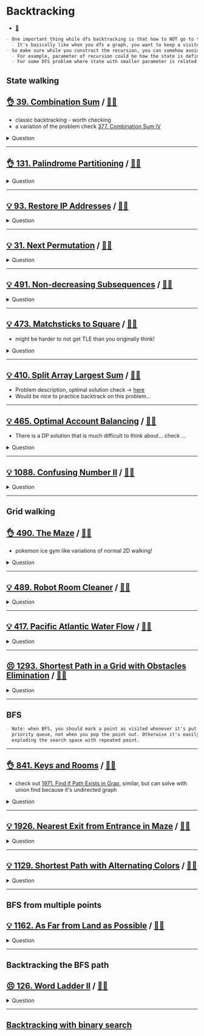 # Backtracking

- [:notebook:](../../_notes/algorithms.md#backtracking)

```markdown
- One important thing while dfs backtracking is that how to NOT go to the same state.
  - It's basically like when you dfs a graph, you want to keep a visited node set.
- So make sure while you construct the recursion, you can somehow avoid the duplicated states.
  - For example, parameter of recursion could be how the state is defined.
  - For some DFS problem where state with smaller parameter is related to state with larger one, it's likely dp'able. Check [here](../dp/dp_dfs_memorization/README.md)
```

## State walking

## [:ok_hand: 39. Combination Sum](https://leetcode.com/problems/combination-sum/) / [:man_technologist:](combinational_sum.h)

- classic backtracking - worth checking
- a variation of the problem check [377. Combination Sum IV](../dp/dp_unbounded_knapsack/README.md#👌-377-combination-sum-iv-🎯)

<details><summary markdown="span">Question</summary>

```markdown

Given an array of distinct integers candidates and a target integer target,
return a list of all unique combinations of candidates
       where the chosen numbers sum to target.

You may return the combinations in any order.
The same number may be chosen from candidates an unlimited number of times.
Two combinations are unique if the frequency of at least one of the chosen
numbers is different.

Input: candidates = [2,3,6,7], target = 7
Output: [[2,2,3],[7]]

Explanation:
2 and 3 are candidates, and 2 + 2 + 3 = 7. Note that 2 can be used multiple times.
7 is a candidate, and 7 = 7.
These are the only two combinations.
```

</details>

------------------------------------------------------------------------------

## [:ok_hand: 131. Palindrome Partitioning](https://leetcode.com/problems/palindrome-partitioning) / [:man_technologist:](palindrome_partitioning.h)

<details><summary markdown="span">Question</summary>

```markdown
Given a string s, partition s such that every substring of the partition is a
palindrome. Return all possible palindrome partitioning of s.

Input: s = "aab"
Output: [["a","a","b"],["aa","b"]]

Input: s = "a"
Output: [["a"]]
```

</details>

------------------------------------------------------------------------------

## [:bulb: 93. Restore IP Addresses](https://leetcode.com/problems/restore-ip-addresses) / [:man_technologist:](restore_ip_addresses.h)

<details><summary markdown="span">Question</summary>

```markdown
A valid IP address consists of exactly four integers separated by single dots.

Each integer is between 0 and 255 (inclusive) and cannot have leading zeros.

For example, "0.1.2.201" and "192.168.1.1" are valid IP addresses, but
"0.011.255.245", "192.168.1.312" and "192.168@1.1" are invalid IP addresses.

Given a string s containing only digits, return all possible valid IP addresses
that can be formed by inserting dots into s.

You are not allowed to reorder or remove any digits in s. You may return the
valid IP addresses in any order.


Input: s = "25525511135"
Output: ["255.255.11.135","255.255.111.35"]

Input: s = "0000"
Output: ["0.0.0.0"]

Input: s = "101023"
Output: ["1.0.10.23","1.0.102.3","10.1.0.23","10.10.2.3","101.0.2.3"]

```

</details>

------------------------------------------------------------------------------

## [:bulb: 31. Next Permutation](https://leetcode.com/problems/next-permutation/) / [:man_technologist:](next_permutation.h)

<details><summary markdown="span">Question</summary>

```markdown
Find next permutation of an array.

Input: nums = [1,2,3]
Output: [1,3,2]

Input: nums = [3,2,1]
Output: [1,2,3]

Input: nums = [1,1,5]
Output: [1,5,1]
```

</details>

------------------------------------------------------------------------------

## [:bulb: 491. Non-decreasing Subsequences](https://leetcode.com/problems/non-decreasing-subsequences) / [:man_technologist:](non_decreasing_subseq.h)

<details><summary markdown="span">Question</summary>

```markdown
Given an integer array nums, return all the different possible non-decreasing
subsequences of the given array with at least two elements.

You may return the answer in any order.

Input: nums = [4,6,7,7]
Output: [[4,6],[4,6,7],[4,6,7,7],[4,7],[4,7,7],[6,7],[6,7,7],[7,7]]

Input: nums = [4,4,3,2,1]
Output: [[4,4]]
```

</details>

------------------------------------------------------------------------------

## [:bulb: 473. Matchsticks to Square](https://leetcode.com/problems/matchsticks-to-square/) / [:man_technologist:](matchsticks_to_square.h)

- might be harder to not get TLE than you originally think!

<details><summary markdown="span">Question</summary>

```markdown
You are given an integer array matchsticks where
- matchsticks[i] is the length of the ith matchstick.

You want to use all the matchsticks to make one square.
- You should not break any stick
- but you can link them up
- and each matchstick must be used exactly one time.

Return true if you can make this square and false otherwise.

Input: matchsticks = [1,1,2,2,2]
Output: true
Explanation: You can form a square with length 2, one side of the square came two sticks with length 1.
(1+1 / 2 / 2 / 2)

Input: matchsticks = [3,3,3,3,4]
Output: false
Explanation: You cannot find a way to form a square with all the matchsticks.
```

</details>

------------------------------------------------------------------------------

## [:bulb: 410. Split Array Largest Sum](https://leetcode.com/problems/split-array-largest-sum/) / [:man_technologist:](split_arr_largest_sum_bt.h)

- Problem description, optimal solution check -> [here](../binary_search/README.md#bulbbulb-410-split-array-largest-sumhttpsleetcodecomproblemssplit-array-largest-sum-dartsplitarrlargestsumbsh)
- Would be nice to practice backtrack on this problem...

------------------------------------------------------------------------------

## [:bulb: 465. Optimal Account Balancing](https://leetcode.com/problems/optimal-account-balancing/) / [:man_technologist:](optimal_acct_balancing.h)

- There is a DP solution that is much difficult to think about... check ...

<details><summary markdown="span">Question</summary>

```markdown
You are given an array of transactions transactions where

transactions[i] = [fromi, toi, amounti] indicates that
- the person with ID = fromi gave amounti $ to the person with ID = toi.

Return the minimum number of transactions required to settle the debt.
```

</details>

------------------------------------------------------------------------------

## [:bulb: 1088. Confusing Number II](https://leetcode.com/problems/confusing-number-ii/) / [:man_technologist:](confusing_number_ii.h)

<details><summary markdown="span">Question</summary>

```markdown
A confusing number is a number that
- when rotated 180 degrees becomes a different number with each digit valid.
  - When   0, 1, 6, 8, and 9 are rotated 180 degrees, they
    become 0, 1, 9, 8, and 6 respectively.
  - When 2, 3, 4, 5, and 7 are rotated 180 degrees, they become invalid.

- We can rotate digits of a number by 180 degrees to form new digits.


Note that after rotating a number, we can ignore leading zeros.
For example, after rotating 8000, we have 0008 which is considered as just 8.

Given an integer n, return the number of confusing numbers in the
inclusive range [1, n].
```

</details>

------------------------------------------------------------------------------

## Grid walking

## [:ok_hand: 490. The Maze](https://leetcode.com/problems/the-maze/) / [:man_technologist:](the_maze.h)

- pokemon ice gym like variations of normal 2D walking!

<details><summary markdown="span">Question</summary>

```markdown
There is a ball in a maze with
- empty spaces (represented as 0) and
- walls (represented as 1).

The ball can go through the empty spaces by rolling up, down, left or right,
but it won't stop rolling until hitting a wall.

When the ball stops, it could choose the next direction.

Given the m x n maze, the ball's start position and the destination, where

- start = [startrow, startcol] and
- destination = [destinationrow, destinationcol],

return true if the ball can stop at the destination, otherwise return false.
You may assume that the borders of the maze are all walls.


Input: maze =
[[0,0,1,0,0],
 [0,0,0,0,0],
 [0,0,0,1,0],
 [1,1,0,1,1],
 [0,0,0,0,0]], start = [0,4], destination = [4,4]

Output: true
Explanation: One possible way is : left -> down -> left -> down -> right -> down -> right.
```

</details>

------------------------------------------------------------------------------

## [:bulb: 489. Robot Room Cleaner](https://leetcode.com/problems/robot-room-cleaner) / [:man_technologist:](robot_room_cleaner.h)

<details><summary markdown="span">Question</summary>

```markdown
You are controlling a robot that is located somewhere in a room.
The room is modeled as an m x n binary grid where
- 0 represents a wall and 1 represents an empty slot.

The robot starts at an unknown location in the room that is guaranteed to be
empty, and you do not have access to the grid, but you can only move the robot using
the given API Robot.

You are tasked to use the robot to clean the entire room (i.e., clean every
empty cell in the room). The robot with the four given APIs can
- move forward,
- turn left
- turn right. Each turn is 90 degrees.

When the robot tries to move into a wall cell, its bumper sensor detects the
obstacle, and it stays on the current cell.

Design an algorithm to clean the entire room using the following APIs:

interface Robot {
  // returns true if next cell is open and robot moves into the cell.
  // returns false if next cell is obstacle and robot stays on the current cell.
  boolean move();

  // Robot will stay on the same cell after calling turnLeft/turnRight.
  // Each turn will be 90 degrees.
  void turnLeft();
  void turnRight();

  // Clean the current cell.
  void clean();
}


- Note that the initial direction of the robot will be facing up. You can
assume all four edges of the grid are all surrounded by a wall.

Custom testing:
- The input is only given to initialize the room and the robot's position
internally. You must solve this problem "blindfolded". In other words, you must
control the robot using only the four mentioned APIs without knowing the room
layout and the initial robot's position.
```

</details>

------------------------------------------------------------------------------

## [:bulb: 417. Pacific Atlantic Water Flow](https://leetcode.com/problems/pacific-atlantic-water-flow/) / [:man_technologist:](pac_atl_water_flow.h)

<details><summary markdown="span">Question</summary>

```markdown
There is an m x n rectangular island
that borders both the Pacific Ocean and Atlantic Ocean.

The Pacific Ocean touches the island's left and top edges,
and the Atlantic Ocean touches the island's right and bottom edges.

The island is partitioned into a grid of square cells.
You are given an m x n integer matrix heights where heights[r][c]
represents the height above sea level of the cell at coordinate (r, c).

The island receives a lot of rain, and the rain water can
flow to neighboring cells directly north, south, east, and west if
the neighboring cell's height is less than or equal to the current cell's height.

Water can flow from any cell adjacent to an ocean into the ocean.

Return a 2D list of grid coordinates result where result[i] = [ri, ci]
denotes that rain water can flow from cell (ri, ci)
to both the Pacific and Atlantic oceans.

Input: heights = [[1,2,2,3,5],[3,2,3,4,4],[2,4,5,3,1],[6,7,1,4,5],[5,1,1,2,4]]
Output: [[0,4],[1,3],[1,4],[2,2],[3,0],[3,1],[4,0]]
Explanation: The following cells can flow to the Pacific and Atlantic oceans, as shown below:
[0,4]: [0,4] -> Pacific Ocean
       [0,4] -> Atlantic Ocean
[1,3]: [1,3] -> [0,3] -> Pacific Ocean
       [1,3] -> [1,4] -> Atlantic Ocean
[1,4]: [1,4] -> [1,3] -> [0,3] -> Pacific Ocean
       [1,4] -> Atlantic Ocean
[2,2]: [2,2] -> [1,2] -> [0,2] -> Pacific Ocean
       [2,2] -> [2,3] -> [2,4] -> Atlantic Ocean
[3,0]: [3,0] -> Pacific Ocean
       [3,0] -> [4,0] -> Atlantic Ocean
[3,1]: [3,1] -> [3,0] -> Pacific Ocean
       [3,1] -> [4,1] -> Atlantic Ocean
[4,0]: [4,0] -> Pacific Ocean
       [4,0] -> Atlantic Ocean
Note that there are other possible paths for these cells to flow to the Pacific and Atlantic oceans.
```

</details>

------------------------------------------------------------------------------

## [:persevere: 1293. Shortest Path in a Grid with Obstacles Elimination](https://leetcode.com/problems/shortest-path-in-a-grid-with-obstacles-elimination/) / [:man_technologist:](shortest_path_with_obstacle_elimination.h)

<details><summary markdown="span">Question</summary>

```markdown
You are given an m x n integer matrix grid where each cell is either 0 (empty)
or 1 (obstacle). You can move up, down, left, or right from and to an empty cell
in one step.

Return the minimum number of steps to walk from the upper left corner (0, 0) to
the lower right corner (m - 1, n - 1) given that you can eliminate at most k
obstacles. If it is not possible to find such walk return -1.

Input: grid = [[0,0,0],[1,1,0],[0,0,0],[0,1,1],[0,0,0]], k = 1
Output: 6
Explanation:

The shortest path without eliminating any obstacle is 10.
The shortest path with one obstacle elimination at position (3,2) is 6.
Such path is (0,0) -> (0,1) -> (0,2) -> (1,2) -> (2,2) -> (3,2) -> (4,2).
```

</details>

------------------------------------------------------------------------------

## BFS

```markdown
- Note: when BFS, you should mark a point as visited whenever it's put into the
  priority queue, not when you pop the point out. Otherwise it's easily
  exploding the search space with repeated point.
```
------------------------------------------------------------------------------

## [:ok_hand: 841. Keys and Rooms](https://leetcode.com/problems/keys-and-rooms) / [:man_technologist:](keys_and_rooms.h)

- check out [1971. Find if Path Exists in Grap](../union_find/README.md#👌-1971-find-if-path-exists-in-graph-🎯), similar, but can solve with union find because it's undirected graph

<details><summary markdown="span">Question</summary>

```markdown
There are n rooms labeled from 0 to n - 1
- all the rooms are locked except for room 0.
- Your goal is to visit all the rooms.
- However, you cannot enter a locked room without having its key.

When you visit a room, you may find a set of distinct keys in it.
- Each key has a number on it, denoting which room it unlocks, and
- you can take all of them with you to unlock the other rooms.

Given an array rooms where rooms[i] is the set of keys that you can obtain if
you visited room i, return true if you can visit all the rooms, or false otherwise.

Input: rooms = [[1],[2],[3],[]]
Output: true

Input: rooms = [[1,3],[3,0,1],[2],[0]]
Output: false
Explanation: We can not enter room number 2 since the only key that unlocks it is in that room.
```

</details>

------------------------------------------------------------------------------

## [:bulb: 1926. Nearest Exit from Entrance in Maze](https://leetcode.com/problems/nearest-exit-from-entrance-in-maze/) / [:man_technologist:](nearest_exit_from_entrance.h)

<details><summary markdown="span">Question</summary>

```markdown
You are given an m x n matrix maze (0-indexed) with empty cells
(represented as '.') and walls (represented as '+').

You are also given the entrance of the maze, where
- entrance = [entrance_row, entrance_col] denotes the row and column of the cell
             you are initially standing at.

In one step, you can move one cell up, down, left, or right.

You cannot step into a cell with a wall, and you cannot step outside the maze.
Your goal is to find the nearest exit from the entrance.

An exit is defined as an empty cell that is at the border of the maze.
The entrance does not count as an exit.

Return the number of steps in the shortest path from the entrance to the nearest
exit, or -1 if no such path exists.

Input: maze = [["+","+",".","+"],
               [".",".",".","+"],
               ["+","+","+","."]],
entrance = [1,2]
Output: 1

Explanation:
There are 3 exits in this maze at [1,0], [0,2], and [2,3].
Initially, you are at the entrance cell [1,2].
- You can reach [1,0] by moving 2 steps left.
- You can reach [0,2] by moving 1 step up.
It is impossible to reach [2,3] from the entrance.
Thus, the nearest exit is [0,2], which is 1 step away.
```

</details>

------------------------------------------------------------------------------

## [:bulb: 1129. Shortest Path with Alternating Colors](https://leetcode.com/problems/shortest-path-with-alternating-colors) / [:man_technologist:](shortest_path_with_alternating_colors.h)

<details><summary markdown="span">Question</summary>

```markdown
You are given an integer n, the number of nodes in a directed graph
- where the nodes are labeled from 0 to n - 1.

Each edge is red or blue in this graph,
and there could be self-edges and parallel edges.

You are given two arrays redEdges and blueEdges where:

redEdges[i] = [ai, bi] indicates that
- there is a directed red edge from node ai to node bi in the graph, and
blueEdges[j] = [uj, vj] indicates that
- there is a directed blue edge from node uj to node vj in the graph.

Return an array answer of length n, where
- each answer[x] is the length of the shortest path from node 0 to node x
  such that the edge colors alternate along the path,
- or -1 if such a path does not exist.

Input: n = 3, redEdges = [[0,1],[1,2]], blueEdges = []
Output: [0,1,-1]
```

</details>

------------------------------------------------------------------------------

## BFS from multiple points

## [:bulb: 1162. As Far from Land as Possible](https://leetcode.com/problems/as-far-from-land-as-possible) / [:man_technologist:](as_far_from_land_as_possible.h)

<details><summary markdown="span">Question</summary>

```markdown
Given an n x n grid containing only values 0 and 1, where
- 0 represents water and
- 1 represents land,

find a water cell such that its distance to the nearest land cell is maximized,
and return the distance. If no land or water exists in the grid, return -1.

The distance used in this problem is the Manhattan distance:

the distance between two cells (x0, y0) and (x1, y1) is |x0 - x1| + |y0 - y1|.

Input: grid = [[1,0,1],
               [0,0,0],
               [1,0,1]]
Output: 2
Explanation: The cell (1, 1) is as far as possible from all the land with distance 2.


Input: grid = [[1,0,0],
               [0,0,0],
               [0,0,0]]
Output: 4
Explanation: The cell (2, 2) is as far as possible from all the land with distance 4.
```

</details>

------------------------------------------------------------------------------

## Backtracking the BFS path

## [:persevere: 126. Word Ladder II](https://leetcode.com/problems/word-ladder-ii/) / [:man_technologist:](word_ladder_ii.h)

<details><summary markdown="span">Question</summary>

```markdown
A transformation sequence from word `beginWord` to word `endWord`
using a dictionary `wordList` is a sequence of words:
    `beginWord -> s1 -> s2 -> ... -> sk`

such that:
- Every adjacent pair of words differs by **a single letter**.
- Every `si` for `1 <= i <= k` is in wordList.
- Note that `beginWord` does not need to be in `wordList`.
- `sk == endWord`

- Given two words, `beginWord` and `endWord`, and a dictionary `wordList`,
return all the shortest transformation sequences from `beginWord` to `endWord`,
or an empty list if no such sequence exists.

- Each sequence should be returned as a list of the words `[beginWord, s1, s2, ..., sk]`.

Input: `beginWord` = "hit",
       `endWord`   = "cog",
       `wordList` = ["hot","dot","dog","lot","log","cog"]

Output: [["hit","hot","dot","dog","cog"],
         ["hit","hot","lot","log","cog"]]

Explanation: There are 2 shortest transformation sequences:
- "hit" -> "hot" -> "dot" -> "dog" -> "cog"
- "hit" -> "hot" -> "lot" -> "log" -> "cog"
```

</details>

------------------------------------------------------------------------------

## [Backtracking with binary search](../binary_search/README.md#backtracking-x-binary-search)